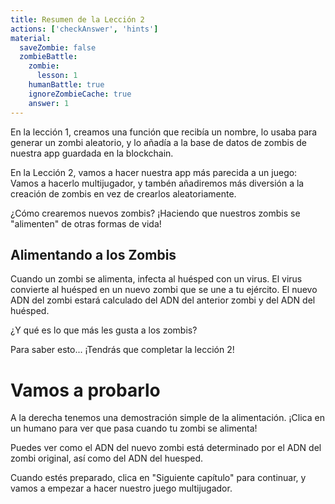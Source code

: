 ```yaml
---
title: Resumen de la Lección 2
actions: ['checkAnswer', 'hints']
material:
  saveZombie: false
  zombieBattle:
    zombie:
      lesson: 1
    humanBattle: true
    ignoreZombieCache: true
    answer: 1
---
```


En la lección 1, creamos una función que recibía un nombre, lo usaba para generar un zombi aleatorio, y lo añadía a la base de datos de zombis de nuestra app guardada en la blockchain.

En la Lección 2, vamos a hacer nuestra app más parecida a un juego: Vamos a hacerlo multijugador, y tambén añadiremos más diversión a la creación de zombis en vez de crearlos aleatoriamente.

¿Cómo crearemos nuevos zombis? ¡Haciendo que nuestros zombis se "alimenten" de otras formas de vida!

## Alimentando a los Zombis

Cuando un zombi se alimenta, infecta al huésped con un virus. El virus convierte al huésped en un nuevo zombi que se une a tu ejército. El nuevo ADN del zombi estará calculado del ADN del anterior zombi y del ADN del huésped.

¿Y qué es lo que más les gusta a los zombis?

Para saber esto... ¡Tendrás que completar la lección 2!

# Vamos a probarlo

A la derecha tenemos una demostración simple de la alimentación. ¡Clica en un humano para ver que pasa cuando tu zombi se alimenta!

Puedes ver como el ADN del nuevo zombi está determinado por el ADN del zombi original, así como del ADN del huesped.

Cuando estés preparado, clica en "Siguiente capítulo" para continuar, y vamos a empezar a hacer nuestro juego multijugador.
